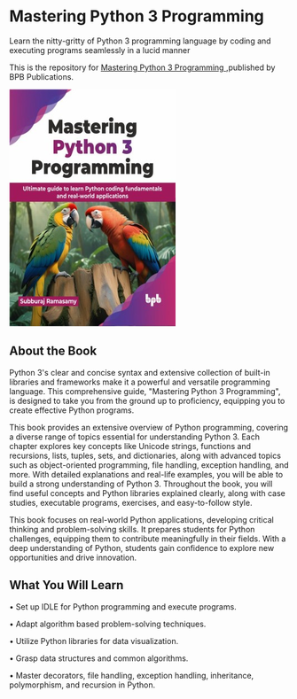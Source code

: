 # Mastering Python 3 Programming

Learn the nitty-gritty of Python 3 programming language by coding and executing programs seamlessly in a lucid manner

This is the repository for [Mastering Python 3 Programming
](https://bpbonline.com/products/mastering-python-3-programming?variant=43676913172680),published by BPB Publications.

<img src="9789355517128.jpg">

## About the Book
Python 3's clear and concise syntax and extensive collection of built-in libraries and frameworks make it a powerful and versatile programming language. This comprehensive guide, "Mastering Python 3 Programming", is designed to take you from the ground up to proficiency, equipping you to create effective Python programs.

This book provides an extensive overview of Python programming, covering a diverse range of topics essential for understanding Python 3. Each chapter explores key concepts like Unicode strings, functions and recursions, lists, tuples, sets, and dictionaries, along with advanced topics such as object-oriented programming, file handling, exception handling, and more. With detailed explanations and real-life examples, you will be able to build a strong understanding of Python 3. Throughout the book, you will find useful concepts and Python libraries explained clearly, along with case studies, executable programs, exercises, and easy-to-follow style.

This book focuses on real-world Python applications, developing critical thinking and problem-solving skills. It prepares students for Python challenges, equipping them to contribute meaningfully in their fields. With a deep understanding of Python, students gain confidence to explore new opportunities and drive innovation.

## What You Will Learn
• Set up IDLE for Python programming and execute programs.

• Adapt algorithm based problem-solving techniques.

• Utilize Python libraries for data visualization.

• Grasp data structures and common algorithms.

• Master decorators, file handling, exception handling, inheritance, polymorphism, and recursion in Python.
